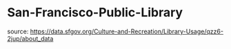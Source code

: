# San-Francisco-Public-Library

source: https://data.sfgov.org/Culture-and-Recreation/Library-Usage/qzz6-2jup/about_data
